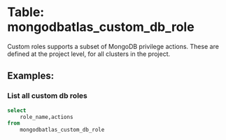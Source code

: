 # Table: mongodbatlas_custom_db_role

Custom roles supports a subset of MongoDB privilege actions. These are defined at the project level, for all clusters in the project.

## Examples:

### List all custom db roles
```sql
select 
    role_name,actions
from 
    mongodbatlas_custom_db_role
```
